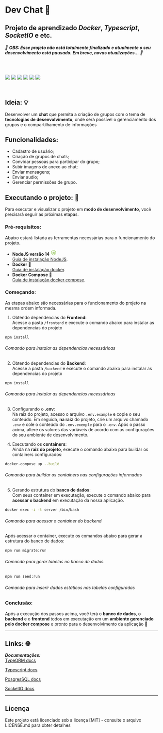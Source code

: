 # Dev Chat 🤖
## Projeto de aprendizado ***Docker***, ***Typescript***, ***SocketIO*** e etc.

###### 🌴 ***OBS: Esse projeto não está totalmente finalizado e atualmente o seu desenvolvimento está pausado. Em breve, novas atualizações...*** 🌴

<br>
<p float="left">
 <img src="https://img.shields.io/badge/typescript-%23007ACC.svg?style=for-the-badge&logo=typescript&logoColor=white">
 <img src="https://img.shields.io/badge/node.js-6DA55F?style=for-the-badge&logo=node.js&logoColor=white">
 <img src="https://img.shields.io/badge/docker-%230db7ed.svg?style=for-the-badge&logo=docker&logoColor=white">
 <img src="https://img.shields.io/badge/Socket.io-010101?&style=for-the-badge&logo=Socket.io&logoColor=white">
 <img src="https://img.shields.io/badge/postgres-%23316192.svg?style=for-the-badge&logo=postgresql&logoColor=white">
 <img src="https://img.shields.io/badge/react-%2320232a.svg?style=for-the-badge&logo=react&logoColor=%2361DAFB">
</p>
<br>

## Ideia: 💡
Desenvolver um **chat** que permita a criação de grupos com o tema de **tecnologias de desenvolvimento**, onde será possível o gerenciamento dos grupos e o compartilhamento de informações

## Funcionalidades:
- Cadastro de usuário;
- Criação de grupos de chats;
- Convidar pessoas para participar do grupo;
- Subir imagens de anexo ao chat;
- Enviar mensagens;
- Enviar audio;
- Gerenciar permissões de grupo.

## Executando o projeto: 🚀
Para executar e visualizar o projeto em **modo de desenvolvimento**, você precisará seguir as próximas etapas.

### Pré-requisitos:
Abaixo estará listada as ferramentas necessárias para o funcionamento do projeto.
- **NodeJS versão 14** <img src="https://raw.githubusercontent.com/PKief/vscode-material-icon-theme/main/icons/nodejs.svg" height="20" /><br>
  [<ins>Guia de instalação NodeJS</ins>](https://nodejs.org/en/).
- **Docker** 🐳<br>
  [Guia de instalação docker](https://docs.docker.com/get-docker/).
- **Docker Compose** 🐳<br>
  [Guia de instalação docker compose](https://docs.docker.com/compose/install/).
  
### Começando:
As etapas abaixo são necessárias para o funcionamento do projeto na mesma ordem informada.

  1. Obtendo dependencias do **Frontend**: <br>
  Acesse a pasta ```/frontend``` e execute o comando abaixo para instalar as dependencias do projeto
   ```sh
   npm install
   ```
   ###### Comando para instalar as dependencias necessárioas

  2. Obtendo dependencias do **Backend**: <br>
  Acesse a pasta ```/backend``` e execute o comando abaixo para instalar as dependencias do projeto
   ```sh
   npm install
   ```
   ###### Comando para instalar as dependencias necessárioas
   
  3. Configurando o **.env**: <br>
  Na raiz do projeto, acesso o arquivo ```.env.example``` e copie o seu conteúdo. Em seguida, **na raiz** do projeto, crie um arquivo chamado ```.env``` e cole o conteúdo do ```.env.exemple``` para o ```.env```.
  Após o passo acima, altere os valores das variáveis de acordo com as configurações do seu ambiente de desenvolvimento.
  
  4. Executando os **containers**: <br>
  Ainda na **raiz do projeto**, execute o comando abaixo para buildar os containers configurados:
   ```sh
   docker-compose up --build
   ```
   ###### Comando para buildar os containers nas configurações informadas
   
  5. Gerando estrutura do **banco de dados**: <br>
  Com seus container em executação, execute o comando abaixo para **acessar o backend** em executação da nossa aplicação.
  ```sh
  docker exec -i -t server /bin/bash 
  ```
  ###### Comando para acessar o container do backend
  
  Após acessar o container, execute os comandos abaixo para gerar a estrutura do banco de dados:
  ```sh
  npm run migrate:run
  ```
  ###### Comando para gerar tabelas no banco de dados
  ```sh
  npm run seed:run
  ```
  ###### Comando para inserir dados estáticos nas tabelas configuradas
  
### Conclusão:
Após a execução dos passos acima, você terá o **banco de dados**, o **backend** e o **frontend** todos em executação em um **ambiente gerenciado pelo docker compose** e pronto para o desenvolvimento da aplicação 🚀

---
## Links: 🌐
***Documentações:***<br>
[<ins>TypeORM docs</ins>](https://typeorm.io/#/)

[<ins>Typescript docs</ins>](https://www.typescriptlang.org/)

[<ins>PosgresSQL docs</ins>](https://www.postgresql.org/)

[<ins>SocketIO docs</ins>](https://socket.io/)

---
## Licença
Este projeto está licenciado sob a licença [MIT] - consulte o arquivo LICENSE.md para obter detalhes
